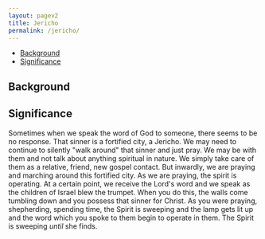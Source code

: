 ```yaml
---
layout: pagev2
title: Jericho
permalink: /jericho/
---
```

- [Background](#background)
- [Significance](#significance)

## Background

## Significance

Sometimes when we speak the word of God to someone, there seems to be no response. That sinner is a fortified city, a Jericho. We may need to continue to silently "walk around" that sinner and just pray. We may be with them and not talk about anything spiritual in nature. We simply take care of them as a relative, friend, new gospel contact. But inwardly, we are praying and marching around this fortified city. As we are praying, the spirit is operating. At a certain point, we receive the Lord's word and we speak as the children of Israel blew the trumpet. When you do this, the walls come tumbling down and you possess that sinner for Christ. As you were praying, shepherding, spending time, the Spirit is sweeping and the lamp gets lit up and the word which you spoke to them begin to operate in them. The Spirit is sweeping *until* she finds.